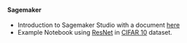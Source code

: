 #### Sagemaker

- Introduction to Sagemaker Studio with a document [here](./sagemaker_intro.md)
- Example Notebook using [ResNet](https://arxiv.org/abs/1512.03385) in [CIFAR 10](https://www.cs.toronto.edu/~kriz/cifar.html) dataset.  